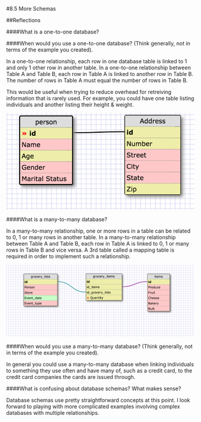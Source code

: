 #8.5 More Schemas

##Reflections

####What is a one-to-one database?


####When would you use a one-to-one database? (Think generally, not in terms of the example you created).

In a one-to-one relationship, each row in one database table is linked to 1 and only 1 other row in another table. In a one-to-one relationship between Table A and Table B, each row in Table A is linked to another row in Table B. The number of rows in Table A must equal the number of rows in Table B.

This would be useful when trying to reduce overhead for retreiving information that is rarely used. For example, you could have one table listing individuals and another listing their height & weight.

![one-to-one relationship](./imgs/one-to-one.png)

####What is a many-to-many database?

In a many-to-many relationship, one or more rows in a table can be related to 0, 1 or many rows in another table. In a many-to-many relationship between Table A and Table B, each row in Table A is linked to 0, 1 or many rows in Table B and vice versa. A 3rd table called a mapping table is required in order to implement such a relationship.

![many-to-many relationship](./imgs/many-to-many.png)

####When would you use a many-to-many database? (Think generally, not in terms of the example you created).

In general you could use a many-to-many database when linking individuals to something they use often and have many of, such as a credit card, to the credit card companies the cards are issued through.

####What is confusing about database schemas? What makes sense?

Database schemas use pretty straightforward concepts at this point. I look forward to playing with more complicated examples involving complex databases with multiple relationships.